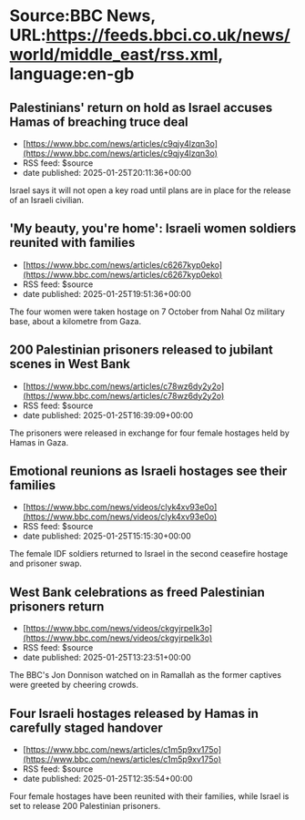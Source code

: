 # Source:BBC News, URL:https://feeds.bbci.co.uk/news/world/middle_east/rss.xml, language:en-gb

## Palestinians' return on hold as Israel accuses Hamas of breaching truce deal
 - [https://www.bbc.com/news/articles/c9qjy4lzqn3o](https://www.bbc.com/news/articles/c9qjy4lzqn3o)
 - RSS feed: $source
 - date published: 2025-01-25T20:11:36+00:00

Israel says it will not open a key road until plans are in place for the release of an Israeli civilian.

## 'My beauty, you're home': Israeli women soldiers reunited with families
 - [https://www.bbc.com/news/articles/c6267kyp0eko](https://www.bbc.com/news/articles/c6267kyp0eko)
 - RSS feed: $source
 - date published: 2025-01-25T19:51:36+00:00

The four women were taken hostage on 7 October from Nahal Oz military base, about a kilometre from Gaza.

## 200 Palestinian prisoners released to jubilant scenes in West Bank
 - [https://www.bbc.com/news/articles/c78wz6dy2y2o](https://www.bbc.com/news/articles/c78wz6dy2y2o)
 - RSS feed: $source
 - date published: 2025-01-25T16:39:09+00:00

The prisoners were released in exchange for four female hostages held by Hamas in Gaza.

## Emotional reunions as Israeli hostages see their families
 - [https://www.bbc.com/news/videos/clyk4xv93e0o](https://www.bbc.com/news/videos/clyk4xv93e0o)
 - RSS feed: $source
 - date published: 2025-01-25T15:15:30+00:00

The female IDF soldiers returned to Israel in the second ceasefire hostage and prisoner swap.

## West Bank celebrations as freed Palestinian prisoners return
 - [https://www.bbc.com/news/videos/ckgyjrpelk3o](https://www.bbc.com/news/videos/ckgyjrpelk3o)
 - RSS feed: $source
 - date published: 2025-01-25T13:23:51+00:00

The BBC's Jon Donnison watched on in Ramallah as the former captives were greeted by cheering crowds.

## Four Israeli hostages released by Hamas in carefully staged handover
 - [https://www.bbc.com/news/articles/c1m5p9xv175o](https://www.bbc.com/news/articles/c1m5p9xv175o)
 - RSS feed: $source
 - date published: 2025-01-25T12:35:54+00:00

Four female hostages have been reunited with their families, while Israel is set to release 200 Palestinian prisoners.

